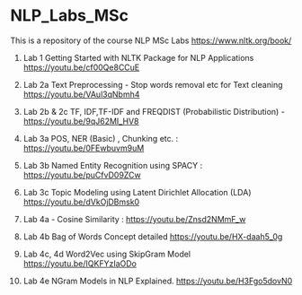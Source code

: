 # NLP_Labs_MSc
This is a repository of the course NLP MSc Labs
https://www.nltk.org/book/

1. Lab 1 Getting Started with NLTK Package for NLP Applications
   https://youtu.be/cf00Qe8CCuE

2. Lab 2a Text Preprocessing - Stop words removal etc for Text cleaning
   https://youtu.be/VAul3qNbmh4
   
4. Lab 2b & 2c TF, IDF,TF-IDF and FREQDIST (Probabilistic Distribution) -
   https://youtu.be/9qJ62MI_HV8

5. Lab 3a POS, NER (Basic) , Chunking etc. :
   https://youtu.be/0FEwbuvm9uM

6. Lab 3b Named Entity Recognition using SPACY :
   https://youtu.be/puCfvD09ZCw

7. Lab 3c Topic Modeling using Latent Dirichlet Allocation (LDA)
   https://youtu.be/dVkOjDBmsk0

8. Lab 4a - Cosine Similarity :
   https://youtu.be/Znsd2NMmF_w

9. Lab 4b Bag of Words Concept detailed
    https://youtu.be/HX-daah5_0g

10. Lab 4c, 4d Word2Vec using SkipGram Model
    https://youtu.be/IQKFYzIaODo
    
11. Lab 4e NGram Models in NLP Explained.
    https://youtu.be/H3Fgo5dovN0

    
